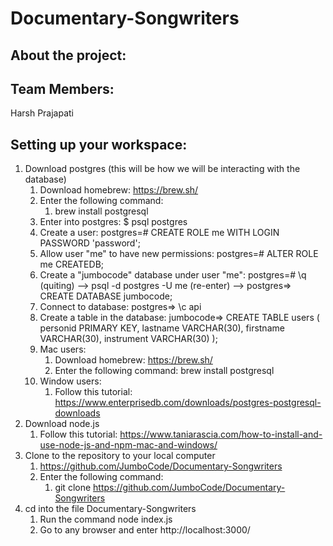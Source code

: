 # Documentary-Songwriters
## About the project: ##

## Team Members: ##
Harsh Prajapati

## Setting up your workspace: ##
1. Download postgres (this will be how we will be interacting with the database)
    1. Download homebrew: https://brew.sh/
    2. Enter the following command:
        1.  brew install postgresql
    3. Enter into postgres: $ psql postgres 
    4. Create a user: postgres=# CREATE ROLE me WITH LOGIN PASSWORD 'password'; 
    5. Allow user "me" to have new permissions: postgres=# ALTER ROLE me CREATEDB;
    6. Create a "jumbocode" database under user "me": postgres=# \q (quiting) --> psql -d postgres -U me (re-enter) --> postgres=> CREATE DATABASE jumbocode;
    7. Connect to database: postgres=> \c api
    8. Create a table in the database: jumbocode=>
                                        CREATE TABLE users (
                                        personid PRIMARY KEY,
                                        lastname VARCHAR(30),
                                        firstname VARCHAR(30),
                                        instrument VARCHAR(30)
                                        );
    1. Mac users: 
        1. Download homebrew: https://brew.sh/
        2. Enter the following command: brew install postgresql
    2. Window users: 
        1. Follow this tutorial: https://www.enterprisedb.com/downloads/postgres-postgresql-downloads
2. Download node.js 
    1. Follow this tutorial: https://www.taniarascia.com/how-to-install-and-use-node-js-and-npm-mac-and-windows/
3. Clone to the repository to your local computer
    1. https://github.com/JumboCode/Documentary-Songwriters
    2. Enter the following command: 
        1. git clone https://github.com/JumboCode/Documentary-Songwriters
4. cd into the file Documentary-Songwriters 
    1. Run the command node index.js 
    2. Go to any browser and enter http://localhost:3000/

